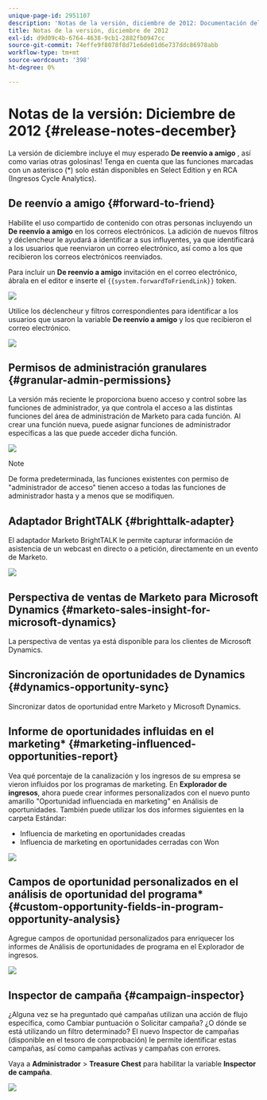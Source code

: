 ```yaml
---
unique-page-id: 2951107
description: 'Notas de la versión, diciembre de 2012: Documentación del producto de Marketo'
title: Notas de la versión, diciembre de 2012
exl-id: d9d09c4b-6764-4638-9cb1-2882fb0947cc
source-git-commit: 74effe9f8078f8d71e6de01d6e737ddc86978abb
workflow-type: tm+mt
source-wordcount: '398'
ht-degree: 0%

---
```


# Notas de la versión: Diciembre de 2012 {#release-notes-december}

La versión de diciembre incluye el muy esperado **De reenvío a amigo** , así como varias otras golosinas! Tenga en cuenta que las funciones marcadas con un asterisco (&#42;) solo están disponibles en Select Edition y en RCA (Ingresos Cycle Analytics).

## De reenvío a amigo {#forward-to-friend}

Habilite el uso compartido de contenido con otras personas incluyendo un **De reenvío a amigo** en los correos electrónicos. La adición de nuevos filtros y déclencheur le ayudará a identificar a sus influyentes, ya que identificará a los usuarios que reenviaron un correo electrónico, así como a los que recibieron los correos electrónicos reenviados.

Para incluir un **De reenvío a amigo** invitación en el correo electrónico, ábrala en el editor e inserte el `{{system.forwardToFriendLink}}` token.

![](assets/image2014-9-23-10-3a50-3a45.png)

Utilice los déclencheur y filtros correspondientes para identificar a los usuarios que usaron la variable **De reenvío a amigo** y los que recibieron el correo electrónico.

![](assets/image2014-9-23-10-3a50-3a56.png)

## Permisos de administración granulares {#granular-admin-permissions}

La versión más reciente le proporciona bueno acceso y control sobre las funciones de administrador, ya que controla el acceso a las distintas funciones del área de administración de Marketo para cada función. Al crear una función nueva, puede asignar funciones de administrador específicas a las que puede acceder dicha función.

![](assets/image2014-9-23-10-3a51-3a18.png)

>[!NOTE]
>
>De forma predeterminada, las funciones existentes con permiso de &quot;administrador de acceso&quot; tienen acceso a todas las funciones de administrador hasta y a menos que se modifiquen.

## Adaptador BrightTALK {#brighttalk-adapter}

El adaptador Marketo BrightTALK le permite capturar información de asistencia de un webcast en directo o a petición, directamente en un evento de Marketo.

![](assets/image2014-9-23-10-3a51-3a31.png)

## Perspectiva de ventas de Marketo para Microsoft Dynamics {#marketo-sales-insight-for-microsoft-dynamics}

La perspectiva de ventas ya está disponible para los clientes de Microsoft Dynamics.

## Sincronización de oportunidades de Dynamics {#dynamics-opportunity-sync}

Sincronizar datos de oportunidad entre Marketo y Microsoft Dynamics.

## Informe de oportunidades influidas en el marketing&#42; {#marketing-influenced-opportunities-report}

Vea qué porcentaje de la canalización y los ingresos de su empresa se vieron influidos por los programas de marketing. En **Explorador de ingresos**, ahora puede crear informes personalizados con el nuevo punto amarillo &quot;Oportunidad influenciada en marketing&quot; en Análisis de oportunidades. También puede utilizar los dos informes siguientes en la carpeta Estándar:

* Influencia de marketing en oportunidades creadas
* Influencia de marketing en oportunidades cerradas con Won

![](assets/image2014-9-23-10-3a52-3a11.png)

## Campos de oportunidad personalizados en el análisis de oportunidad del programa&#42; {#custom-opportunity-fields-in-program-opportunity-analysis}

Agregue campos de oportunidad personalizados para enriquecer los informes de Análisis de oportunidades de programa en el Explorador de ingresos.

![](assets/image2014-9-23-10-3a52-3a23.png)

## Inspector de campaña {#campaign-inspector}

¿Alguna vez se ha preguntado qué campañas utilizan una acción de flujo específica, como Cambiar puntuación o Solicitar campaña? ¿O dónde se está utilizando un filtro determinado? El nuevo Inspector de campañas (disponible en el tesoro de comprobación) le permite identificar estas campañas, así como campañas activas y campañas con errores.

Vaya a **Administrador** > **Treasure Chest** para habilitar la variable **Inspector de campaña**.

![](assets/image2014-9-23-10-3a52-3a39.png)
